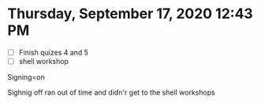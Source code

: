 # Thursday, September 17, 2020 12:43 PM
- [ ] Finish quizes 4 and 5
- [ ] shell workshop

Signing=on 



Sighnig off ran out of time and didn'r get to the shell workshops 